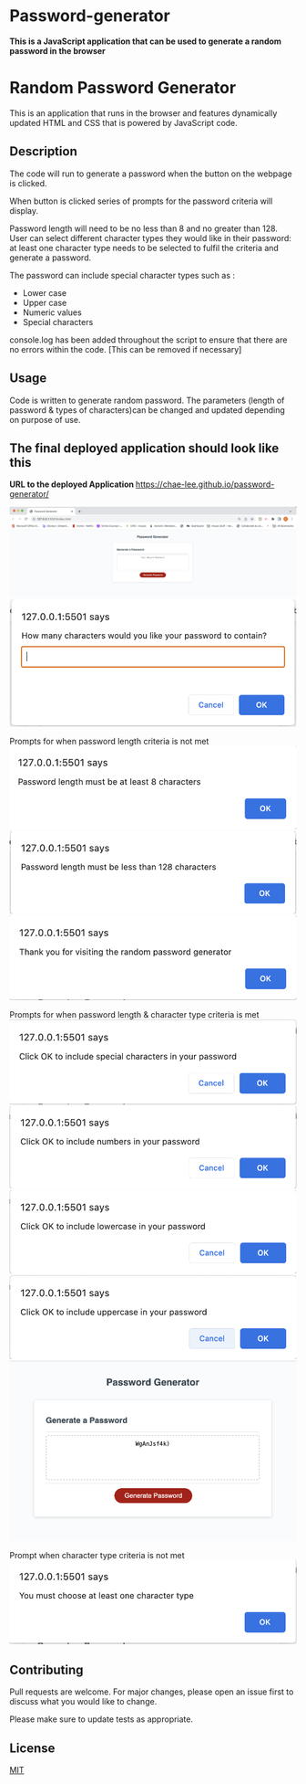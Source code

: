 # Password-generator

<b> This is a JavaScript application that can be used to generate a random password in the browser</b>

# Random Password Generator

This is an application that runs in the browser and features dynamically updated HTML and CSS that is powered by JavaScript code. 


## Description

The code will run to generate a password when the button on the webpage is clicked. 

When button is clicked series of prompts for the password criteria will display. 

Password length will need to be no less than 8 and no greater than 128. 
User can select different character types they would like in their password: at least one character type needs to be selected to fulfil the criteria and generate a password. 

The password can include special character types such as :
- Lower case
- Upper case
- Numeric values
- Special characters 

console.log has been added throughout the script to ensure that there are no errors within the code. 
[This can be removed if necessary]

## Usage
Code is written to generate random password. 
The parameters (length of password & types of characters)can be changed and updated depending on purpose of use. 


## The final deployed application should look like this

<b> URL to the deployed Application </b>
https://chae-lee.github.io/password-generator/ 


![Password generator main page](./assets/images/password-generator-main-page.png)
![prompt 1](./assets/images/password-length-prompt.png)

Prompts for when password length criteria is not met
![password length criteria not met 1](./assets/images/less-than-8.png)
![password length criteria not met 2](./assets/images/more-than-128.png)
![thank you for visiting website](./assets/images/message-for-false-criteria.png)

Prompts for when password length & character type criteria is met
![special character](./assets/images/special-character.png)
![numeric character](./assets/images/numeric-value.png)
![lowercase character](./assets/images/lowercase.png)
![uppercase character](./assets/images/uppercase.png)
![final generated password](./assets/images/final-generated-password.png)

Prompt when character type criteria is not met 
![character type less than 1 selected](./assets/images/character-type-criteria.png)



## Contributing

Pull requests are welcome. For major changes, please open an issue first
to discuss what you would like to change.

Please make sure to update tests as appropriate.

## License

[MIT](https://choosealicense.com/licenses/mit/)


